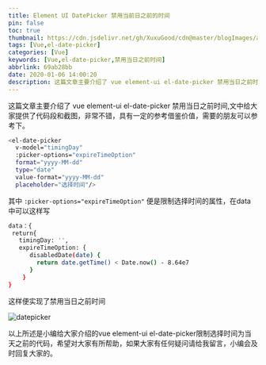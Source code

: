 ```yaml
---
title: Element UI DatePicker 禁用当前日之前的时间
pin: false
toc: true
thumbnail: https://cdn.jsdelivr.net/gh/XuxuGood/cdn@master/blogImages/article-thumbnail/vue.png
tags: [Vue,el-date-picker]
categories: [Vue]
keywords: [Vue,el-date-picker,禁用当日之前时间]
abbrlink: 69ab28bb
date: 2020-01-06 14:00:20
description: 这篇文章主要介绍了 vue element-ui el-date-picker 禁用当日之前时间,文中给大家提供了代码段和截图，非常不错，具有一定的参考借鉴价值，需要的朋友可以参考下。
---
```


这篇文章主要介绍了 vue element-ui el-date-picker 禁用当日之前时间,文中给大家提供了代码段和截图，非常不错，具有一定的参考借鉴价值，需要的朋友可以参考下。

```BASH
<el-date-picker
  v-model="timingDay"
  :picker-options="expireTimeOption"
  format="yyyy-MM-dd"
  type="date"
  value-format="yyyy-MM-dd"
  placeholder="选择时间"/>
```
其中 `:picker-options="expireTimeOption"` 便是限制选择时间的属性，在data中可以这样写

```BASH
data：{
 return{
   timingDay: '',
   expireTimeOption: {
      disabledDate(date) {
        return date.getTime() < Date.now() - 8.64e7
      }
    }
}
```

这样便实现了禁用当日之前时间

![datepicker](https://s2.ax1x.com/2020/01/06/lsZEd0.png)

以上所述是小编给大家介绍的vue element-ui el-date-picker限制选择时间为当天之前的代码，希望对大家有所帮助，如果大家有任何疑问请给我留言，小编会及时回复大家的。
